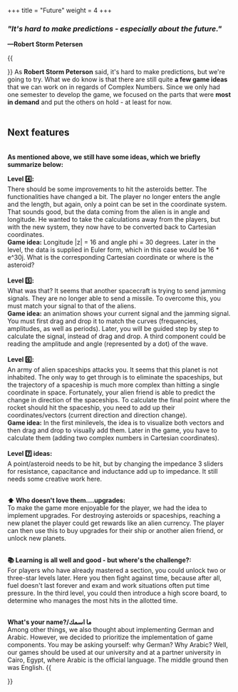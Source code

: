 +++
title = "Future"
weight = 4
+++



### ***"It's hard to make predictions - especially about the future."*** 
**—Robert Storm Petersen**

{{<section title="Further Implementations">}}
As **Robert Storm Peterson** said, it's hard to make predictions, but we're going to try. What we do know is that there are
still quite **a few game ideas** that we can work on in regards of Complex Numbers. Since we only had one semester to develop 
the game, we focused on the parts that were **most in demand** and put the others on hold - at least for now. <br><br>

## Next features 
<br>**As mentioned above, we still have some ideas, which we briefly summarize below:**<br>

**Level 4️⃣:**<br> There should be some improvements to hit the asteroids better. The functionalities have changed a bit. The player
                   no longer enters the angle and the length, but again, only a point can be set in the coordinate system. That sounds good,
                   but the data coming from the alien is in angle and longitude. He wanted to take the calculations away from the players, 
                   but with the new system, they now have to be converted back to Cartesian coordinates. 
                   <br>**Game idea:** Longitude |z| = 16 and angle phi = 30 degrees. Later in the level, the data is supplied in Euler form, which in this case would be 16 * e^30j.
                   What is the corresponding Cartesian coordinate or where is the asteroid?<br><br>
**Level 5️⃣:**<br>What was that? It seems that another spacecraft is trying to send jamming signals. They are no longer able 
to send a missile. To overcome this, you must match your signal to that of the aliens. <br>
**Game idea:** an animation shows your current signal and the jamming signal. You must first drag and drop it to match the 
curves (frequencies, amplitudes, as well as periods). Later, you will be guided step by step to calculate the signal, 
instead of drag and drop. A third component could be reading the amplitude and angle (represented by a dot) of the wave.<br><br>
**Level 6️⃣:**<br>An army of alien spaceships attacks you. It seems that this planet is not inhabited. The only way to get 
through is to eliminate the spaceships, but the trajectory of a spaceship is much more complex than hitting a single 
coordinate in space. Fortunately, your alien friend is able to predict the change in direction of the spaceships. To 
calculate the final point where the rocket should hit the spaceship, you need to add up their coordinates/vectors 
(current direction and direction change). <br>
**Game idea:** In the first minilevels, the idea is to visualize both vectors and then drag and drop to visually add them. 
Later in the game, you have to calculate them (adding two complex numbers in Cartesian coordinates).<br><br>
**Level 7️⃣ ideas:**<br>A point/asteroid needs to be hit, but by changing the impedance 3 sliders for resistance, capacitance and inductance add 
up to impedance. It still needs some creative work here.<br><br>

**⬆️ Who doesn't love them....upgrades:**<br>
To make the game more enjoyable for the player, we had the idea to implement upgrades. For destroying asteroids or spaceships,
 reaching a new planet the player could get rewards like an alien currency. The player can then use this to buy upgrades 
 for their ship or another alien friend, or unlock new planets.<br><br>

**📚 Learning is all well and good - but where's the challenge?:**<br>
For players who have already mastered a section, you could unlock two or three-star levels later. Here you then fight 
against time, because after all, fuel doesn't last forever and exam and work situations often put time pressure. In the
 third level, you could then introduce a high score board, to determine who manages the most hits in the allotted time.<br><br>

**What's your name?/ما اسمك** <br>
Among other things, we also thought about implementing German and Arabic. However, we decided to prioritize the implementation 
of game components. You may be asking yourself: why German? Why Arabic? Well, our games should be used at our university and 
at a partner university in Cairo, Egypt, where Arabic is the official language. The middle ground then was English.
{{</section>}}




